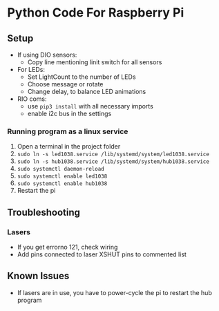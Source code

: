# Python Code For Raspberry Pi

## Setup

* If using DIO sensors:
  * Copy line mentioning linit switch for all sensors
* For LEDs:
  * Set LightCount to the number of LEDs
  * Choose message or rotate
  * Change delay, to balance LED animations
* RIO coms:
  * use `pip3 install` with all necessary imports
  * enable i2c bus in the settings

### Running program as a linux service

1. Open a terminal in the project folder
2. `sudo ln -s led1038.service /lib/systemd/system/led1038.service`
3. `sudo ln -s hub1038.service /lib/systemd/system/hub1038.service`
4. `sudo systemctl daemon-reload`
5. `sudo systemctl enable led1038`
6. `sudo systemctl enable hub1038`
7. Restart the pi

## Troubleshooting

### Lasers

* If you get errorno 121, check wiring
* Add pins connected to laser XSHUT pins to commented list

## Known Issues

* If lasers are in use, you have to power-cycle the pi to restart the hub program

